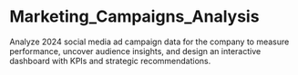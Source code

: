 # Marketing_Campaigns_Analysis
Analyze 2024 social media ad campaign data for the company to measure performance, uncover audience insights, and design an interactive dashboard with KPIs and strategic recommendations.
